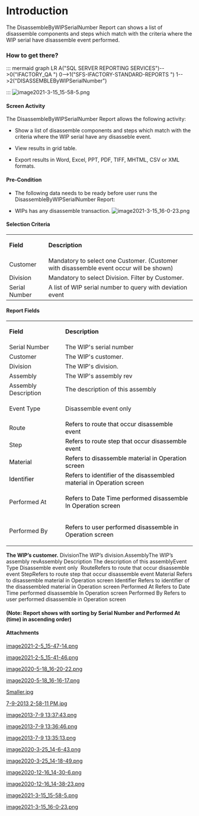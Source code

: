 # Introduction

The DisassembleByWIPSerialNumber Report can shows a list of disassemble components and steps which match with the criteria where the WIP serial have disassemble event performed.


### How to get there?



::: mermaid
graph LR
A("SQL SERVER REPORTING SERVICES")-->0("IFACTORY_QA ")
0-->1("SFS-IFACTORY-STANDARD-REPORTS ")
1-->2("DISASSEMBLEByWIPSerialNumber")

:::
![image2021-3-15_15-58-5.png](/.attachments/89587760.png)




#### **Screen Activity** 


The DisassembleByWIPSerialNumber Report allows the following activity:

- Show a list of disassemble components and steps which match with the criteria where the WIP serial have any disasseble event.

- View results in grid table.

- Export results in Word, Excel, PPT, PDF, TIFF, MHTML, CSV or XML formats.


#### Pre-Condition



- The following data needs to be ready before user runs the DisassembleByWIPSerialNumber Report:


- WIPs has any disassemble transaction.
![image2021-3-15_16-0-23.png](/.attachments/89587761.png)





#### Selection Criteria



<table class="wrapped confluenceTable"><colgroup><col /><col /></colgroup><tbody><tr><td class="highlight confluenceTd"><p><strong>Field</strong></p></td><td class="highlight confluenceTd"><p><strong>Description</strong></p></td></tr><tr><td colspan="1" class="confluenceTd">Customer</td><td colspan="1" class="confluenceTd">Mandatory to select one Customer. (Customer with disassemble event occur will be shown)</td></tr><tr><td colspan="1" class="confluenceTd">Division</td><td colspan="1" class="confluenceTd">Mandatory to select Division. Filter by Customer.</td></tr><tr><td colspan="1" class="confluenceTd">Serial Number</td><td colspan="1" class="confluenceTd">A list of WIP serial number to query with deviation event</td></tr></tbody></table>





#### Report Fields


<table class="wrapped confluenceTable"><colgroup><col /><col /></colgroup><tbody><tr><td class="highlight confluenceTd"><p><strong>Field</strong></p></td><td class="highlight confluenceTd"><p><strong>Description</strong></p></td></tr><tr><td colspan="1" class="confluenceTd">Serial Number</td><td colspan="1" class="confluenceTd">The WIP's serial number</td></tr><tr><td colspan="1" class="confluenceTd">Customer</td><td colspan="1" class="confluenceTd">The WIP's customer.</td></tr><tr><td colspan="1" class="confluenceTd">Division</td><td colspan="1" class="confluenceTd">The WIP's division.</td></tr><tr><td colspan="1" class="confluenceTd">Assembly</td><td colspan="1" class="confluenceTd">The WIP's assembly rev</td></tr><tr><td colspan="1" class="confluenceTd">Assembly Description </td><td colspan="1" class="confluenceTd">The description of this assembly</td></tr><tr><td colspan="1" class="confluenceTd"><p>Event Type</p></td><td colspan="1" class="confluenceTd"><p>Disassemble event only </p></td></tr><tr><td colspan="1" class="confluenceTd">Route</td><td colspan="1" class="confluenceTd"><span style="color: rgb(0,0,0);">Refers to route that occur disassemble event</span></td></tr><tr><td colspan="1" class="confluenceTd">Step</td><td colspan="1" class="confluenceTd"><span style="color: rgb(0,0,0);">Refers to route step that occur disassemble event</span></td></tr><tr><td colspan="1" class="confluenceTd"><span style="color: rgb(0,0,0);">Material</span></td><td colspan="1" class="confluenceTd"><span style="color: rgb(0,0,0);">Refers to disassemble material in Operation screen</span></td></tr><tr><td colspan="1" class="confluenceTd"><span style="color: rgb(0,0,0);">Identifier</span></td><td colspan="1" class="confluenceTd"><span style="color: rgb(0,0,0);">Refers to identifier of the disassembled material in Operation screen</span></td></tr><tr><td colspan="1" class="confluenceTd"><p>Performed At</p></td><td colspan="1" class="confluenceTd"><p><span style="color: rgb(0,0,0);">Refers to Date Time performed disassemble In Operation screen</span></p></td></tr><tr><td colspan="1" class="confluenceTd"><p>Performed By</p></td><td colspan="1" class="confluenceTd"><p><span style="color: rgb(0,0,0);">Refers to user performed disassemble in Operation screen</span></p></td></tr></tbody></table>

**The WIP’s customer.** 
DivisionThe WIP’s division.AssemblyThe WIP’s assembly revAssembly Description The description of this assemblyEvent Type
Disassemble event only 
RouteRefers to route that occur disassemble event
StepRefers to route step that occur disassemble event
Material
Refers to disassemble material in Operation screen
Identifier
Refers to identifier of the disassembled material in Operation screen
Performed At
Refers to Date Time performed disassemble In Operation screen
Performed By
Refers to user performed disassemble in Operation screen


#### (Note: Report shows with sorting by Serial Number and Performed At (time) in ascending order)





#### Attachments

[image2021-2-5_15-47-14.png](/.attachments/89587747.png)
[image2021-2-5_15-41-46.png](/.attachments/89587748.png)
[image2020-5-18_16-20-22.png](/.attachments/89587749.png)
[image2020-5-18_16-16-17.png](/.attachments/89587750.png)
[Smaller.jpg](/.attachments/89587751.jpg)
[7-9-2013 2-58-11 PM.jpg](/.attachments/89587752.jpg)
[image2013-7-9 13:37:43.png](/.attachments/89587753.png)
[image2013-7-9 13:36:46.png](/.attachments/89587754.png)
[image2013-7-9 13:35:13.png](/.attachments/89587755.png)
[image2020-3-25_14-6-43.png](/.attachments/89587756.png)
[image2020-3-25_14-18-49.png](/.attachments/89587757.png)
[image2020-12-16_14-30-6.png](/.attachments/89587758.png)
[image2020-12-16_14-38-23.png](/.attachments/89587759.png)
[image2021-3-15_15-58-5.png](/.attachments/89587760.png)
[image2021-3-15_16-0-23.png](/.attachments/89587761.png)
